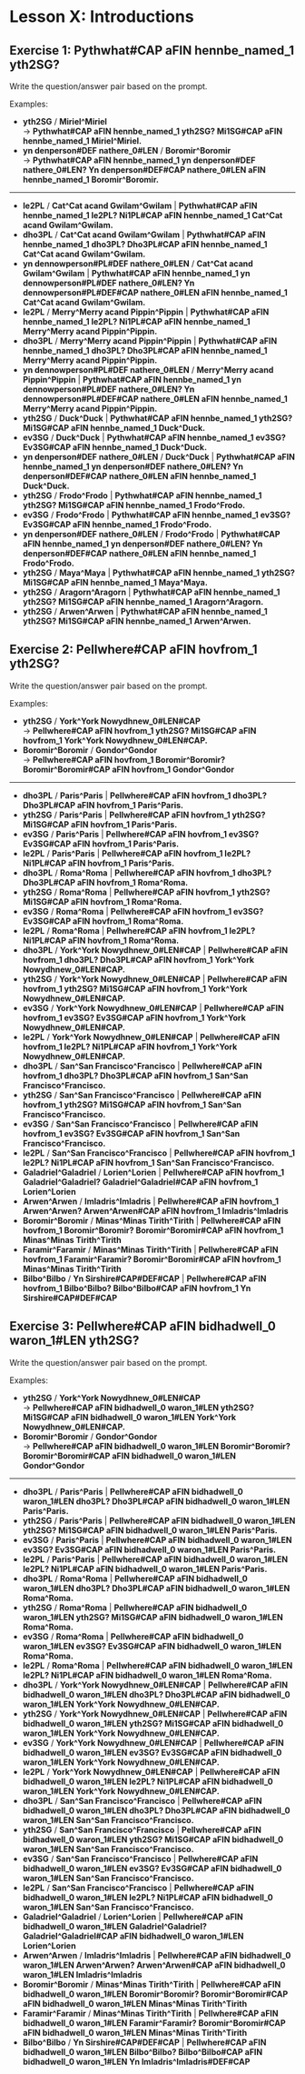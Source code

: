 # Lesson X: Introductions

<div class="exercise">

## Exercise 1: __<x-out>Pyth<x-src>what#CAP</x-src></x-out> <x-out>a<x-src>FIN</x-src></x-out> <x-out>henn<x-src>be_named_1</x-src></x-out> <x-out>yth<x-src>2SG</x-src></x-out>?__

Write the question/answer pair based on the prompt.

Examples:

- __<x-out>yth<x-src>2SG</x-src></x-out>__ / __<x-out>Miriel<x-src>^Miriel</x-src></x-out>__<br>&rarr; __<x-out>Pyth<x-src>what#CAP</x-src></x-out> <x-out>a<x-src>FIN</x-src></x-out> <x-out>henn<x-src>be_named_1</x-src></x-out> <x-out>yth<x-src>2SG</x-src></x-out>? <x-out>Mi<x-src>1SG#CAP</x-src></x-out> <x-out>a<x-src>FIN</x-src></x-out> <x-out>henn<x-src>be_named_1</x-src></x-out> <x-out>Miriel<x-src>^Miriel</x-src></x-out>.__
- __<x-out>yn den<x-src>person#DEF</x-src></x-out> <x-out>na<x-src>there_0#LEN</x-src></x-out>__ / __<x-out>Boromir<x-src>^Boromir</x-src></x-out>__<br>&rarr; __<x-out>Pyth<x-src>what#CAP</x-src></x-out> <x-out>a<x-src>FIN</x-src></x-out> <x-out>henn<x-src>be_named_1</x-src></x-out> <x-out>yn den<x-src>person#DEF</x-src></x-out> <x-out>na<x-src>there_0#LEN</x-src></x-out>? <x-out>Yn den<x-src>person#DEF#CAP</x-src></x-out> <x-out>na<x-src>there_0#LEN</x-src></x-out> <x-out>a<x-src>FIN</x-src></x-out> <x-out>henn<x-src>be_named_1</x-src></x-out> <x-out>Boromir<x-src>^Boromir</x-src></x-out>.__

---

- __<x-out>le<x-src>2PL</x-src></x-out>__ / __<x-out>Cat<x-src>^Cat</x-src></x-out> <x-out>ac<x-src>and</x-src></x-out> <x-out>Gwilam<x-src>^Gwilam</x-src></x-out>__ | __<x-out>Pyth<x-src>what#CAP</x-src></x-out> <x-out>a<x-src>FIN</x-src></x-out> <x-out>henn<x-src>be_named_1</x-src></x-out> <x-out>le<x-src>2PL</x-src></x-out>? <x-out>Ni<x-src>1PL#CAP</x-src></x-out> <x-out>a<x-src>FIN</x-src></x-out> <x-out>henn<x-src>be_named_1</x-src></x-out> <x-out>Cat<x-src>^Cat</x-src></x-out> <x-out>ac<x-src>and</x-src></x-out> <x-out>Gwilam<x-src>^Gwilam</x-src></x-out>.__
- __<x-out>dho<x-src>3PL</x-src></x-out>__ / __<x-out>Cat<x-src>^Cat</x-src></x-out> <x-out>ac<x-src>and</x-src></x-out> <x-out>Gwilam<x-src>^Gwilam</x-src></x-out>__ | __<x-out>Pyth<x-src>what#CAP</x-src></x-out> <x-out>a<x-src>FIN</x-src></x-out> <x-out>henn<x-src>be_named_1</x-src></x-out> <x-out>dho<x-src>3PL</x-src></x-out>? <x-out>Dho<x-src>3PL#CAP</x-src></x-out> <x-out>a<x-src>FIN</x-src></x-out> <x-out>henn<x-src>be_named_1</x-src></x-out> <x-out>Cat<x-src>^Cat</x-src></x-out> <x-out>ac<x-src>and</x-src></x-out> <x-out>Gwilam<x-src>^Gwilam</x-src></x-out>.__
- __<x-out>yn dennow<x-src>person#PL#DEF</x-src></x-out> <x-out>na<x-src>there_0#LEN</x-src></x-out>__ / __<x-out>Cat<x-src>^Cat</x-src></x-out> <x-out>ac<x-src>and</x-src></x-out> <x-out>Gwilam<x-src>^Gwilam</x-src></x-out>__ | __<x-out>Pyth<x-src>what#CAP</x-src></x-out> <x-out>a<x-src>FIN</x-src></x-out> <x-out>henn<x-src>be_named_1</x-src></x-out> <x-out>yn dennow<x-src>person#PL#DEF</x-src></x-out> <x-out>na<x-src>there_0#LEN</x-src></x-out>? <x-out>Yn dennow<x-src>person#PL#DEF#CAP</x-src></x-out> <x-out>na<x-src>there_0#LEN</x-src></x-out> <x-out>a<x-src>FIN</x-src></x-out> <x-out>henn<x-src>be_named_1</x-src></x-out> <x-out>Cat<x-src>^Cat</x-src></x-out> <x-out>ac<x-src>and</x-src></x-out> <x-out>Gwilam<x-src>^Gwilam</x-src></x-out>.__
- __<x-out>le<x-src>2PL</x-src></x-out>__ / __<x-out>Merry<x-src>^Merry</x-src></x-out> <x-out>ac<x-src>and</x-src></x-out> <x-out>Pippin<x-src>^Pippin</x-src></x-out>__ | __<x-out>Pyth<x-src>what#CAP</x-src></x-out> <x-out>a<x-src>FIN</x-src></x-out> <x-out>henn<x-src>be_named_1</x-src></x-out> <x-out>le<x-src>2PL</x-src></x-out>? <x-out>Ni<x-src>1PL#CAP</x-src></x-out> <x-out>a<x-src>FIN</x-src></x-out> <x-out>henn<x-src>be_named_1</x-src></x-out> <x-out>Merry<x-src>^Merry</x-src></x-out> <x-out>ac<x-src>and</x-src></x-out> <x-out>Pippin<x-src>^Pippin</x-src></x-out>.__
- __<x-out>dho<x-src>3PL</x-src></x-out>__ / __<x-out>Merry<x-src>^Merry</x-src></x-out> <x-out>ac<x-src>and</x-src></x-out> <x-out>Pippin<x-src>^Pippin</x-src></x-out>__ | __<x-out>Pyth<x-src>what#CAP</x-src></x-out> <x-out>a<x-src>FIN</x-src></x-out> <x-out>henn<x-src>be_named_1</x-src></x-out> <x-out>dho<x-src>3PL</x-src></x-out>? <x-out>Dho<x-src>3PL#CAP</x-src></x-out> <x-out>a<x-src>FIN</x-src></x-out> <x-out>henn<x-src>be_named_1</x-src></x-out> <x-out>Merry<x-src>^Merry</x-src></x-out> <x-out>ac<x-src>and</x-src></x-out> <x-out>Pippin<x-src>^Pippin</x-src></x-out>.__
- __<x-out>yn dennow<x-src>person#PL#DEF</x-src></x-out> <x-out>na<x-src>there_0#LEN</x-src></x-out>__ / __<x-out>Merry<x-src>^Merry</x-src></x-out> <x-out>ac<x-src>and</x-src></x-out> <x-out>Pippin<x-src>^Pippin</x-src></x-out>__ | __<x-out>Pyth<x-src>what#CAP</x-src></x-out> <x-out>a<x-src>FIN</x-src></x-out> <x-out>henn<x-src>be_named_1</x-src></x-out> <x-out>yn dennow<x-src>person#PL#DEF</x-src></x-out> <x-out>na<x-src>there_0#LEN</x-src></x-out>? <x-out>Yn dennow<x-src>person#PL#DEF#CAP</x-src></x-out> <x-out>na<x-src>there_0#LEN</x-src></x-out> <x-out>a<x-src>FIN</x-src></x-out> <x-out>henn<x-src>be_named_1</x-src></x-out> <x-out>Merry<x-src>^Merry</x-src></x-out> <x-out>ac<x-src>and</x-src></x-out> <x-out>Pippin<x-src>^Pippin</x-src></x-out>.__
- __<x-out>yth<x-src>2SG</x-src></x-out>__ / __<x-out>Duck<x-src>^Duck</x-src></x-out>__ | __<x-out>Pyth<x-src>what#CAP</x-src></x-out> <x-out>a<x-src>FIN</x-src></x-out> <x-out>henn<x-src>be_named_1</x-src></x-out> <x-out>yth<x-src>2SG</x-src></x-out>? <x-out>Mi<x-src>1SG#CAP</x-src></x-out> <x-out>a<x-src>FIN</x-src></x-out> <x-out>henn<x-src>be_named_1</x-src></x-out> <x-out>Duck<x-src>^Duck</x-src></x-out>.__
- __<x-out>ev<x-src>3SG</x-src></x-out>__ / __<x-out>Duck<x-src>^Duck</x-src></x-out>__ | __<x-out>Pyth<x-src>what#CAP</x-src></x-out> <x-out>a<x-src>FIN</x-src></x-out> <x-out>henn<x-src>be_named_1</x-src></x-out> <x-out>ev<x-src>3SG</x-src></x-out>? <x-out>Ev<x-src>3SG#CAP</x-src></x-out> <x-out>a<x-src>FIN</x-src></x-out> <x-out>henn<x-src>be_named_1</x-src></x-out> <x-out>Duck<x-src>^Duck</x-src></x-out>.__
- __<x-out>yn den<x-src>person#DEF</x-src></x-out> <x-out>na<x-src>there_0#LEN</x-src></x-out>__ / __<x-out>Duck<x-src>^Duck</x-src></x-out>__ | __<x-out>Pyth<x-src>what#CAP</x-src></x-out> <x-out>a<x-src>FIN</x-src></x-out> <x-out>henn<x-src>be_named_1</x-src></x-out> <x-out>yn den<x-src>person#DEF</x-src></x-out> <x-out>na<x-src>there_0#LEN</x-src></x-out>? <x-out>Yn den<x-src>person#DEF#CAP</x-src></x-out> <x-out>na<x-src>there_0#LEN</x-src></x-out> <x-out>a<x-src>FIN</x-src></x-out> <x-out>henn<x-src>be_named_1</x-src></x-out> <x-out>Duck<x-src>^Duck</x-src></x-out>.__
- __<x-out>yth<x-src>2SG</x-src></x-out>__ / __<x-out>Frodo<x-src>^Frodo</x-src></x-out>__ | __<x-out>Pyth<x-src>what#CAP</x-src></x-out> <x-out>a<x-src>FIN</x-src></x-out> <x-out>henn<x-src>be_named_1</x-src></x-out> <x-out>yth<x-src>2SG</x-src></x-out>? <x-out>Mi<x-src>1SG#CAP</x-src></x-out> <x-out>a<x-src>FIN</x-src></x-out> <x-out>henn<x-src>be_named_1</x-src></x-out> <x-out>Frodo<x-src>^Frodo</x-src></x-out>.__
- __<x-out>ev<x-src>3SG</x-src></x-out>__ / __<x-out>Frodo<x-src>^Frodo</x-src></x-out>__ | __<x-out>Pyth<x-src>what#CAP</x-src></x-out> <x-out>a<x-src>FIN</x-src></x-out> <x-out>henn<x-src>be_named_1</x-src></x-out> <x-out>ev<x-src>3SG</x-src></x-out>? <x-out>Ev<x-src>3SG#CAP</x-src></x-out> <x-out>a<x-src>FIN</x-src></x-out> <x-out>henn<x-src>be_named_1</x-src></x-out> <x-out>Frodo<x-src>^Frodo</x-src></x-out>.__
- __<x-out>yn den<x-src>person#DEF</x-src></x-out> <x-out>na<x-src>there_0#LEN</x-src></x-out>__ / __<x-out>Frodo<x-src>^Frodo</x-src></x-out>__ | __<x-out>Pyth<x-src>what#CAP</x-src></x-out> <x-out>a<x-src>FIN</x-src></x-out> <x-out>henn<x-src>be_named_1</x-src></x-out> <x-out>yn den<x-src>person#DEF</x-src></x-out> <x-out>na<x-src>there_0#LEN</x-src></x-out>? <x-out>Yn den<x-src>person#DEF#CAP</x-src></x-out> <x-out>na<x-src>there_0#LEN</x-src></x-out> <x-out>a<x-src>FIN</x-src></x-out> <x-out>henn<x-src>be_named_1</x-src></x-out> <x-out>Frodo<x-src>^Frodo</x-src></x-out>.__
- __<x-out>yth<x-src>2SG</x-src></x-out>__ / __<x-out>Maya<x-src>^Maya</x-src></x-out>__ | __<x-out>Pyth<x-src>what#CAP</x-src></x-out> <x-out>a<x-src>FIN</x-src></x-out> <x-out>henn<x-src>be_named_1</x-src></x-out> <x-out>yth<x-src>2SG</x-src></x-out>? <x-out>Mi<x-src>1SG#CAP</x-src></x-out> <x-out>a<x-src>FIN</x-src></x-out> <x-out>henn<x-src>be_named_1</x-src></x-out> <x-out>Maya<x-src>^Maya</x-src></x-out>.__
- __<x-out>yth<x-src>2SG</x-src></x-out>__ / __<x-out>Aragorn<x-src>^Aragorn</x-src></x-out>__ | __<x-out>Pyth<x-src>what#CAP</x-src></x-out> <x-out>a<x-src>FIN</x-src></x-out> <x-out>henn<x-src>be_named_1</x-src></x-out> <x-out>yth<x-src>2SG</x-src></x-out>? <x-out>Mi<x-src>1SG#CAP</x-src></x-out> <x-out>a<x-src>FIN</x-src></x-out> <x-out>henn<x-src>be_named_1</x-src></x-out> <x-out>Aragorn<x-src>^Aragorn</x-src></x-out>.__
- __<x-out>yth<x-src>2SG</x-src></x-out>__ / __<x-out>Arwen<x-src>^Arwen</x-src></x-out>__ | __<x-out>Pyth<x-src>what#CAP</x-src></x-out> <x-out>a<x-src>FIN</x-src></x-out> <x-out>henn<x-src>be_named_1</x-src></x-out> <x-out>yth<x-src>2SG</x-src></x-out>? <x-out>Mi<x-src>1SG#CAP</x-src></x-out> <x-out>a<x-src>FIN</x-src></x-out> <x-out>henn<x-src>be_named_1</x-src></x-out> <x-out>Arwen<x-src>^Arwen</x-src></x-out>.__


</div>


<div class="exercise">

## Exercise 2: __<x-out>Pell<x-src>where#CAP</x-src></x-out> <x-out>a<x-src>FIN</x-src></x-out> <x-out>hov<x-src>from_1</x-src></x-out> <x-out>yth<x-src>2SG</x-src></x-out>?__

Write the question/answer pair based on the prompt.

Examples:

- __<x-out>yth<x-src>2SG</x-src></x-out>__ / __<x-out>York<x-src>^York</x-src></x-out> <x-out>Nowydh<x-src>new_0#LEN#CAP</x-src></x-out>__<br>&rarr; __<x-out>Pell<x-src>where#CAP</x-src></x-out> <x-out>a<x-src>FIN</x-src></x-out> <x-out>hov<x-src>from_1</x-src></x-out> <x-out>yth<x-src>2SG</x-src></x-out>? <x-out>Mi<x-src>1SG#CAP</x-src></x-out> <x-out>a<x-src>FIN</x-src></x-out> <x-out>hov<x-src>from_1</x-src></x-out> <x-out>York<x-src>^York</x-src></x-out> <x-out>Nowydh<x-src>new_0#LEN#CAP</x-src></x-out>.__
- __<x-out>Boromir<x-src>^Boromir</x-src></x-out>__ / __<x-out>Gondor<x-src>^Gondor</x-src></x-out>__<br>&rarr; __<x-out>Pell<x-src>where#CAP</x-src></x-out> <x-out>a<x-src>FIN</x-src></x-out> <x-out>hov<x-src>from_1</x-src></x-out> <x-out>Boromir<x-src>^Boromir</x-src></x-out>? <x-out>Boromir<x-src>^Boromir#CAP</x-src></x-out> <x-out>a<x-src>FIN</x-src></x-out> <x-out>hov<x-src>from_1</x-src></x-out> <x-out>Gondor<x-src>^Gondor</x-src></x-out>__

---

- __<x-out>dho<x-src>3PL</x-src></x-out>__ / __<x-out>Paris<x-src>^Paris</x-src></x-out>__ | __<x-out>Pell<x-src>where#CAP</x-src></x-out> <x-out>a<x-src>FIN</x-src></x-out> <x-out>hov<x-src>from_1</x-src></x-out> <x-out>dho<x-src>3PL</x-src></x-out>? <x-out>Dho<x-src>3PL#CAP</x-src></x-out> <x-out>a<x-src>FIN</x-src></x-out> <x-out>hov<x-src>from_1</x-src></x-out> <x-out>Paris<x-src>^Paris</x-src></x-out>.__
- __<x-out>yth<x-src>2SG</x-src></x-out>__ / __<x-out>Paris<x-src>^Paris</x-src></x-out>__ | __<x-out>Pell<x-src>where#CAP</x-src></x-out> <x-out>a<x-src>FIN</x-src></x-out> <x-out>hov<x-src>from_1</x-src></x-out> <x-out>yth<x-src>2SG</x-src></x-out>? <x-out>Mi<x-src>1SG#CAP</x-src></x-out> <x-out>a<x-src>FIN</x-src></x-out> <x-out>hov<x-src>from_1</x-src></x-out> <x-out>Paris<x-src>^Paris</x-src></x-out>.__
- __<x-out>ev<x-src>3SG</x-src></x-out>__ / __<x-out>Paris<x-src>^Paris</x-src></x-out>__ | __<x-out>Pell<x-src>where#CAP</x-src></x-out> <x-out>a<x-src>FIN</x-src></x-out> <x-out>hov<x-src>from_1</x-src></x-out> <x-out>ev<x-src>3SG</x-src></x-out>? <x-out>Ev<x-src>3SG#CAP</x-src></x-out> <x-out>a<x-src>FIN</x-src></x-out> <x-out>hov<x-src>from_1</x-src></x-out> <x-out>Paris<x-src>^Paris</x-src></x-out>.__
- __<x-out>le<x-src>2PL</x-src></x-out>__ / __<x-out>Paris<x-src>^Paris</x-src></x-out>__ | __<x-out>Pell<x-src>where#CAP</x-src></x-out> <x-out>a<x-src>FIN</x-src></x-out> <x-out>hov<x-src>from_1</x-src></x-out> <x-out>le<x-src>2PL</x-src></x-out>? <x-out>Ni<x-src>1PL#CAP</x-src></x-out> <x-out>a<x-src>FIN</x-src></x-out> <x-out>hov<x-src>from_1</x-src></x-out> <x-out>Paris<x-src>^Paris</x-src></x-out>.__
- __<x-out>dho<x-src>3PL</x-src></x-out>__ / __<x-out>Roma<x-src>^Roma</x-src></x-out>__ | __<x-out>Pell<x-src>where#CAP</x-src></x-out> <x-out>a<x-src>FIN</x-src></x-out> <x-out>hov<x-src>from_1</x-src></x-out> <x-out>dho<x-src>3PL</x-src></x-out>? <x-out>Dho<x-src>3PL#CAP</x-src></x-out> <x-out>a<x-src>FIN</x-src></x-out> <x-out>hov<x-src>from_1</x-src></x-out> <x-out>Roma<x-src>^Roma</x-src></x-out>.__
- __<x-out>yth<x-src>2SG</x-src></x-out>__ / __<x-out>Roma<x-src>^Roma</x-src></x-out>__ | __<x-out>Pell<x-src>where#CAP</x-src></x-out> <x-out>a<x-src>FIN</x-src></x-out> <x-out>hov<x-src>from_1</x-src></x-out> <x-out>yth<x-src>2SG</x-src></x-out>? <x-out>Mi<x-src>1SG#CAP</x-src></x-out> <x-out>a<x-src>FIN</x-src></x-out> <x-out>hov<x-src>from_1</x-src></x-out> <x-out>Roma<x-src>^Roma</x-src></x-out>.__
- __<x-out>ev<x-src>3SG</x-src></x-out>__ / __<x-out>Roma<x-src>^Roma</x-src></x-out>__ | __<x-out>Pell<x-src>where#CAP</x-src></x-out> <x-out>a<x-src>FIN</x-src></x-out> <x-out>hov<x-src>from_1</x-src></x-out> <x-out>ev<x-src>3SG</x-src></x-out>? <x-out>Ev<x-src>3SG#CAP</x-src></x-out> <x-out>a<x-src>FIN</x-src></x-out> <x-out>hov<x-src>from_1</x-src></x-out> <x-out>Roma<x-src>^Roma</x-src></x-out>.__
- __<x-out>le<x-src>2PL</x-src></x-out>__ / __<x-out>Roma<x-src>^Roma</x-src></x-out>__ | __<x-out>Pell<x-src>where#CAP</x-src></x-out> <x-out>a<x-src>FIN</x-src></x-out> <x-out>hov<x-src>from_1</x-src></x-out> <x-out>le<x-src>2PL</x-src></x-out>? <x-out>Ni<x-src>1PL#CAP</x-src></x-out> <x-out>a<x-src>FIN</x-src></x-out> <x-out>hov<x-src>from_1</x-src></x-out> <x-out>Roma<x-src>^Roma</x-src></x-out>.__
- __<x-out>dho<x-src>3PL</x-src></x-out>__ / __<x-out>York<x-src>^York</x-src></x-out> <x-out>Nowydh<x-src>new_0#LEN#CAP</x-src></x-out>__ | __<x-out>Pell<x-src>where#CAP</x-src></x-out> <x-out>a<x-src>FIN</x-src></x-out> <x-out>hov<x-src>from_1</x-src></x-out> <x-out>dho<x-src>3PL</x-src></x-out>? <x-out>Dho<x-src>3PL#CAP</x-src></x-out> <x-out>a<x-src>FIN</x-src></x-out> <x-out>hov<x-src>from_1</x-src></x-out> <x-out>York<x-src>^York</x-src></x-out> <x-out>Nowydh<x-src>new_0#LEN#CAP</x-src></x-out>.__
- __<x-out>yth<x-src>2SG</x-src></x-out>__ / __<x-out>York<x-src>^York</x-src></x-out> <x-out>Nowydh<x-src>new_0#LEN#CAP</x-src></x-out>__ | __<x-out>Pell<x-src>where#CAP</x-src></x-out> <x-out>a<x-src>FIN</x-src></x-out> <x-out>hov<x-src>from_1</x-src></x-out> <x-out>yth<x-src>2SG</x-src></x-out>? <x-out>Mi<x-src>1SG#CAP</x-src></x-out> <x-out>a<x-src>FIN</x-src></x-out> <x-out>hov<x-src>from_1</x-src></x-out> <x-out>York<x-src>^York</x-src></x-out> <x-out>Nowydh<x-src>new_0#LEN#CAP</x-src></x-out>.__
- __<x-out>ev<x-src>3SG</x-src></x-out>__ / __<x-out>York<x-src>^York</x-src></x-out> <x-out>Nowydh<x-src>new_0#LEN#CAP</x-src></x-out>__ | __<x-out>Pell<x-src>where#CAP</x-src></x-out> <x-out>a<x-src>FIN</x-src></x-out> <x-out>hov<x-src>from_1</x-src></x-out> <x-out>ev<x-src>3SG</x-src></x-out>? <x-out>Ev<x-src>3SG#CAP</x-src></x-out> <x-out>a<x-src>FIN</x-src></x-out> <x-out>hov<x-src>from_1</x-src></x-out> <x-out>York<x-src>^York</x-src></x-out> <x-out>Nowydh<x-src>new_0#LEN#CAP</x-src></x-out>.__
- __<x-out>le<x-src>2PL</x-src></x-out>__ / __<x-out>York<x-src>^York</x-src></x-out> <x-out>Nowydh<x-src>new_0#LEN#CAP</x-src></x-out>__ | __<x-out>Pell<x-src>where#CAP</x-src></x-out> <x-out>a<x-src>FIN</x-src></x-out> <x-out>hov<x-src>from_1</x-src></x-out> <x-out>le<x-src>2PL</x-src></x-out>? <x-out>Ni<x-src>1PL#CAP</x-src></x-out> <x-out>a<x-src>FIN</x-src></x-out> <x-out>hov<x-src>from_1</x-src></x-out> <x-out>York<x-src>^York</x-src></x-out> <x-out>Nowydh<x-src>new_0#LEN#CAP</x-src></x-out>.__
- __<x-out>dho<x-src>3PL</x-src></x-out>__ / __<x-out>San<x-src>^San</x-src></x-out> <x-out>Francisco<x-src>^Francisco</x-src></x-out>__ | __<x-out>Pell<x-src>where#CAP</x-src></x-out> <x-out>a<x-src>FIN</x-src></x-out> <x-out>hov<x-src>from_1</x-src></x-out> <x-out>dho<x-src>3PL</x-src></x-out>? <x-out>Dho<x-src>3PL#CAP</x-src></x-out> <x-out>a<x-src>FIN</x-src></x-out> <x-out>hov<x-src>from_1</x-src></x-out> <x-out>San<x-src>^San</x-src></x-out> <x-out>Francisco<x-src>^Francisco</x-src></x-out>.__
- __<x-out>yth<x-src>2SG</x-src></x-out>__ / __<x-out>San<x-src>^San</x-src></x-out> <x-out>Francisco<x-src>^Francisco</x-src></x-out>__ | __<x-out>Pell<x-src>where#CAP</x-src></x-out> <x-out>a<x-src>FIN</x-src></x-out> <x-out>hov<x-src>from_1</x-src></x-out> <x-out>yth<x-src>2SG</x-src></x-out>? <x-out>Mi<x-src>1SG#CAP</x-src></x-out> <x-out>a<x-src>FIN</x-src></x-out> <x-out>hov<x-src>from_1</x-src></x-out> <x-out>San<x-src>^San</x-src></x-out> <x-out>Francisco<x-src>^Francisco</x-src></x-out>.__
- __<x-out>ev<x-src>3SG</x-src></x-out>__ / __<x-out>San<x-src>^San</x-src></x-out> <x-out>Francisco<x-src>^Francisco</x-src></x-out>__ | __<x-out>Pell<x-src>where#CAP</x-src></x-out> <x-out>a<x-src>FIN</x-src></x-out> <x-out>hov<x-src>from_1</x-src></x-out> <x-out>ev<x-src>3SG</x-src></x-out>? <x-out>Ev<x-src>3SG#CAP</x-src></x-out> <x-out>a<x-src>FIN</x-src></x-out> <x-out>hov<x-src>from_1</x-src></x-out> <x-out>San<x-src>^San</x-src></x-out> <x-out>Francisco<x-src>^Francisco</x-src></x-out>.__
- __<x-out>le<x-src>2PL</x-src></x-out>__ / __<x-out>San<x-src>^San</x-src></x-out> <x-out>Francisco<x-src>^Francisco</x-src></x-out>__ | __<x-out>Pell<x-src>where#CAP</x-src></x-out> <x-out>a<x-src>FIN</x-src></x-out> <x-out>hov<x-src>from_1</x-src></x-out> <x-out>le<x-src>2PL</x-src></x-out>? <x-out>Ni<x-src>1PL#CAP</x-src></x-out> <x-out>a<x-src>FIN</x-src></x-out> <x-out>hov<x-src>from_1</x-src></x-out> <x-out>San<x-src>^San</x-src></x-out> <x-out>Francisco<x-src>^Francisco</x-src></x-out>.__
- __<x-out>Galadriel<x-src>^Galadriel</x-src></x-out>__ / __<x-out>Lorien<x-src>^Lorien</x-src></x-out>__ | __<x-out>Pell<x-src>where#CAP</x-src></x-out> <x-out>a<x-src>FIN</x-src></x-out> <x-out>hov<x-src>from_1</x-src></x-out> <x-out>Galadriel<x-src>^Galadriel</x-src></x-out>? <x-out>Galadriel<x-src>^Galadriel#CAP</x-src></x-out> <x-out>a<x-src>FIN</x-src></x-out> <x-out>hov<x-src>from_1</x-src></x-out> <x-out>Lorien<x-src>^Lorien</x-src></x-out>__
- __<x-out>Arwen<x-src>^Arwen</x-src></x-out>__ / __<x-out>Imladris<x-src>^Imladris</x-src></x-out>__ | __<x-out>Pell<x-src>where#CAP</x-src></x-out> <x-out>a<x-src>FIN</x-src></x-out> <x-out>hov<x-src>from_1</x-src></x-out> <x-out>Arwen<x-src>^Arwen</x-src></x-out>? <x-out>Arwen<x-src>^Arwen#CAP</x-src></x-out> <x-out>a<x-src>FIN</x-src></x-out> <x-out>hov<x-src>from_1</x-src></x-out> <x-out>Imladris<x-src>^Imladris</x-src></x-out>__
- __<x-out>Boromir<x-src>^Boromir</x-src></x-out>__ / __<x-out>Minas<x-src>^Minas</x-src></x-out> <x-out>Tirith<x-src>^Tirith</x-src></x-out>__ | __<x-out>Pell<x-src>where#CAP</x-src></x-out> <x-out>a<x-src>FIN</x-src></x-out> <x-out>hov<x-src>from_1</x-src></x-out> <x-out>Boromir<x-src>^Boromir</x-src></x-out>? <x-out>Boromir<x-src>^Boromir#CAP</x-src></x-out> <x-out>a<x-src>FIN</x-src></x-out> <x-out>hov<x-src>from_1</x-src></x-out> <x-out>Minas<x-src>^Minas</x-src></x-out> <x-out>Tirith<x-src>^Tirith</x-src></x-out>__
- __<x-out>Faramir<x-src>^Faramir</x-src></x-out>__ / __<x-out>Minas<x-src>^Minas</x-src></x-out> <x-out>Tirith<x-src>^Tirith</x-src></x-out>__ | __<x-out>Pell<x-src>where#CAP</x-src></x-out> <x-out>a<x-src>FIN</x-src></x-out> <x-out>hov<x-src>from_1</x-src></x-out> <x-out>Faramir<x-src>^Faramir</x-src></x-out>? <x-out>Boromir<x-src>^Boromir#CAP</x-src></x-out> <x-out>a<x-src>FIN</x-src></x-out> <x-out>hov<x-src>from_1</x-src></x-out> <x-out>Minas<x-src>^Minas</x-src></x-out> <x-out>Tirith<x-src>^Tirith</x-src></x-out>__
- __<x-out>Bilbo<x-src>^Bilbo</x-src></x-out>__ / __<x-out>Yn Sir<x-src>shire#CAP#DEF#CAP</x-src></x-out>__ | __<x-out>Pell<x-src>where#CAP</x-src></x-out> <x-out>a<x-src>FIN</x-src></x-out> <x-out>hov<x-src>from_1</x-src></x-out> <x-out>Bilbo<x-src>^Bilbo</x-src></x-out>? <x-out>Bilbo<x-src>^Bilbo#CAP</x-src></x-out> <x-out>a<x-src>FIN</x-src></x-out> <x-out>hov<x-src>from_1</x-src></x-out> <x-out>Yn Sir<x-src>shire#CAP#DEF#CAP</x-src></x-out>__

</div>

<div class="exercise">

## Exercise 3: __<x-out>Pell<x-src>where#CAP</x-src></x-out> <x-out>a<x-src>FIN</x-src></x-out> <x-out>bidha<x-src>dwell_0</x-src></x-out> <x-out>war<x-src>on_1#LEN</x-src></x-out> <x-out>yth<x-src>2SG</x-src></x-out>?__

Write the question/answer pair based on the prompt.

Examples:

- __<x-out>yth<x-src>2SG</x-src></x-out>__ / __<x-out>York<x-src>^York</x-src></x-out> <x-out>Nowydh<x-src>new_0#LEN#CAP</x-src></x-out>__<br>&rarr; __<x-out>Pell<x-src>where#CAP</x-src></x-out> <x-out>a<x-src>FIN</x-src></x-out> <x-out>bidha<x-src>dwell_0</x-src></x-out> <x-out>war<x-src>on_1#LEN</x-src></x-out> <x-out>yth<x-src>2SG</x-src></x-out>? <x-out>Mi<x-src>1SG#CAP</x-src></x-out> <x-out>a<x-src>FIN</x-src></x-out> <x-out>bidha<x-src>dwell_0</x-src></x-out> <x-out>war<x-src>on_1#LEN</x-src></x-out> <x-out>York<x-src>^York</x-src></x-out> <x-out>Nowydh<x-src>new_0#LEN#CAP</x-src></x-out>.__
- __<x-out>Boromir<x-src>^Boromir</x-src></x-out>__ / __<x-out>Gondor<x-src>^Gondor</x-src></x-out>__<br>&rarr; __<x-out>Pell<x-src>where#CAP</x-src></x-out> <x-out>a<x-src>FIN</x-src></x-out> <x-out>bidha<x-src>dwell_0</x-src></x-out> <x-out>war<x-src>on_1#LEN</x-src></x-out> <x-out>Boromir<x-src>^Boromir</x-src></x-out>? <x-out>Boromir<x-src>^Boromir#CAP</x-src></x-out> <x-out>a<x-src>FIN</x-src></x-out> <x-out>bidha<x-src>dwell_0</x-src></x-out> <x-out>war<x-src>on_1#LEN</x-src></x-out> <x-out>Gondor<x-src>^Gondor</x-src></x-out>__

---

- __<x-out>dho<x-src>3PL</x-src></x-out>__ / __<x-out>Paris<x-src>^Paris</x-src></x-out>__ | __<x-out>Pell<x-src>where#CAP</x-src></x-out> <x-out>a<x-src>FIN</x-src></x-out> <x-out>bidha<x-src>dwell_0</x-src></x-out> <x-out>war<x-src>on_1#LEN</x-src></x-out> <x-out>dho<x-src>3PL</x-src></x-out>? <x-out>Dho<x-src>3PL#CAP</x-src></x-out> <x-out>a<x-src>FIN</x-src></x-out> <x-out>bidha<x-src>dwell_0</x-src></x-out> <x-out>war<x-src>on_1#LEN</x-src></x-out> <x-out>Paris<x-src>^Paris</x-src></x-out>.__
- __<x-out>yth<x-src>2SG</x-src></x-out>__ / __<x-out>Paris<x-src>^Paris</x-src></x-out>__ | __<x-out>Pell<x-src>where#CAP</x-src></x-out> <x-out>a<x-src>FIN</x-src></x-out> <x-out>bidha<x-src>dwell_0</x-src></x-out> <x-out>war<x-src>on_1#LEN</x-src></x-out> <x-out>yth<x-src>2SG</x-src></x-out>? <x-out>Mi<x-src>1SG#CAP</x-src></x-out> <x-out>a<x-src>FIN</x-src></x-out> <x-out>bidha<x-src>dwell_0</x-src></x-out> <x-out>war<x-src>on_1#LEN</x-src></x-out> <x-out>Paris<x-src>^Paris</x-src></x-out>.__
- __<x-out>ev<x-src>3SG</x-src></x-out>__ / __<x-out>Paris<x-src>^Paris</x-src></x-out>__ | __<x-out>Pell<x-src>where#CAP</x-src></x-out> <x-out>a<x-src>FIN</x-src></x-out> <x-out>bidha<x-src>dwell_0</x-src></x-out> <x-out>war<x-src>on_1#LEN</x-src></x-out> <x-out>ev<x-src>3SG</x-src></x-out>? <x-out>Ev<x-src>3SG#CAP</x-src></x-out> <x-out>a<x-src>FIN</x-src></x-out> <x-out>bidha<x-src>dwell_0</x-src></x-out> <x-out>war<x-src>on_1#LEN</x-src></x-out> <x-out>Paris<x-src>^Paris</x-src></x-out>.__
- __<x-out>le<x-src>2PL</x-src></x-out>__ / __<x-out>Paris<x-src>^Paris</x-src></x-out>__ | __<x-out>Pell<x-src>where#CAP</x-src></x-out> <x-out>a<x-src>FIN</x-src></x-out> <x-out>bidha<x-src>dwell_0</x-src></x-out> <x-out>war<x-src>on_1#LEN</x-src></x-out> <x-out>le<x-src>2PL</x-src></x-out>? <x-out>Ni<x-src>1PL#CAP</x-src></x-out> <x-out>a<x-src>FIN</x-src></x-out> <x-out>bidha<x-src>dwell_0</x-src></x-out> <x-out>war<x-src>on_1#LEN</x-src></x-out> <x-out>Paris<x-src>^Paris</x-src></x-out>.__
- __<x-out>dho<x-src>3PL</x-src></x-out>__ / __<x-out>Roma<x-src>^Roma</x-src></x-out>__ | __<x-out>Pell<x-src>where#CAP</x-src></x-out> <x-out>a<x-src>FIN</x-src></x-out> <x-out>bidha<x-src>dwell_0</x-src></x-out> <x-out>war<x-src>on_1#LEN</x-src></x-out> <x-out>dho<x-src>3PL</x-src></x-out>? <x-out>Dho<x-src>3PL#CAP</x-src></x-out> <x-out>a<x-src>FIN</x-src></x-out> <x-out>bidha<x-src>dwell_0</x-src></x-out> <x-out>war<x-src>on_1#LEN</x-src></x-out> <x-out>Roma<x-src>^Roma</x-src></x-out>.__
- __<x-out>yth<x-src>2SG</x-src></x-out>__ / __<x-out>Roma<x-src>^Roma</x-src></x-out>__ | __<x-out>Pell<x-src>where#CAP</x-src></x-out> <x-out>a<x-src>FIN</x-src></x-out> <x-out>bidha<x-src>dwell_0</x-src></x-out> <x-out>war<x-src>on_1#LEN</x-src></x-out> <x-out>yth<x-src>2SG</x-src></x-out>? <x-out>Mi<x-src>1SG#CAP</x-src></x-out> <x-out>a<x-src>FIN</x-src></x-out> <x-out>bidha<x-src>dwell_0</x-src></x-out> <x-out>war<x-src>on_1#LEN</x-src></x-out> <x-out>Roma<x-src>^Roma</x-src></x-out>.__
- __<x-out>ev<x-src>3SG</x-src></x-out>__ / __<x-out>Roma<x-src>^Roma</x-src></x-out>__ | __<x-out>Pell<x-src>where#CAP</x-src></x-out> <x-out>a<x-src>FIN</x-src></x-out> <x-out>bidha<x-src>dwell_0</x-src></x-out> <x-out>war<x-src>on_1#LEN</x-src></x-out> <x-out>ev<x-src>3SG</x-src></x-out>? <x-out>Ev<x-src>3SG#CAP</x-src></x-out> <x-out>a<x-src>FIN</x-src></x-out> <x-out>bidha<x-src>dwell_0</x-src></x-out> <x-out>war<x-src>on_1#LEN</x-src></x-out> <x-out>Roma<x-src>^Roma</x-src></x-out>.__
- __<x-out>le<x-src>2PL</x-src></x-out>__ / __<x-out>Roma<x-src>^Roma</x-src></x-out>__ | __<x-out>Pell<x-src>where#CAP</x-src></x-out> <x-out>a<x-src>FIN</x-src></x-out> <x-out>bidha<x-src>dwell_0</x-src></x-out> <x-out>war<x-src>on_1#LEN</x-src></x-out> <x-out>le<x-src>2PL</x-src></x-out>? <x-out>Ni<x-src>1PL#CAP</x-src></x-out> <x-out>a<x-src>FIN</x-src></x-out> <x-out>bidha<x-src>dwell_0</x-src></x-out> <x-out>war<x-src>on_1#LEN</x-src></x-out> <x-out>Roma<x-src>^Roma</x-src></x-out>.__
- __<x-out>dho<x-src>3PL</x-src></x-out>__ / __<x-out>York<x-src>^York</x-src></x-out> <x-out>Nowydh<x-src>new_0#LEN#CAP</x-src></x-out>__ | __<x-out>Pell<x-src>where#CAP</x-src></x-out> <x-out>a<x-src>FIN</x-src></x-out> <x-out>bidha<x-src>dwell_0</x-src></x-out> <x-out>war<x-src>on_1#LEN</x-src></x-out> <x-out>dho<x-src>3PL</x-src></x-out>? <x-out>Dho<x-src>3PL#CAP</x-src></x-out> <x-out>a<x-src>FIN</x-src></x-out> <x-out>bidha<x-src>dwell_0</x-src></x-out> <x-out>war<x-src>on_1#LEN</x-src></x-out> <x-out>York<x-src>^York</x-src></x-out> <x-out>Nowydh<x-src>new_0#LEN#CAP</x-src></x-out>.__
- __<x-out>yth<x-src>2SG</x-src></x-out>__ / __<x-out>York<x-src>^York</x-src></x-out> <x-out>Nowydh<x-src>new_0#LEN#CAP</x-src></x-out>__ | __<x-out>Pell<x-src>where#CAP</x-src></x-out> <x-out>a<x-src>FIN</x-src></x-out> <x-out>bidha<x-src>dwell_0</x-src></x-out> <x-out>war<x-src>on_1#LEN</x-src></x-out> <x-out>yth<x-src>2SG</x-src></x-out>? <x-out>Mi<x-src>1SG#CAP</x-src></x-out> <x-out>a<x-src>FIN</x-src></x-out> <x-out>bidha<x-src>dwell_0</x-src></x-out> <x-out>war<x-src>on_1#LEN</x-src></x-out> <x-out>York<x-src>^York</x-src></x-out> <x-out>Nowydh<x-src>new_0#LEN#CAP</x-src></x-out>.__
- __<x-out>ev<x-src>3SG</x-src></x-out>__ / __<x-out>York<x-src>^York</x-src></x-out> <x-out>Nowydh<x-src>new_0#LEN#CAP</x-src></x-out>__ | __<x-out>Pell<x-src>where#CAP</x-src></x-out> <x-out>a<x-src>FIN</x-src></x-out> <x-out>bidha<x-src>dwell_0</x-src></x-out> <x-out>war<x-src>on_1#LEN</x-src></x-out> <x-out>ev<x-src>3SG</x-src></x-out>? <x-out>Ev<x-src>3SG#CAP</x-src></x-out> <x-out>a<x-src>FIN</x-src></x-out> <x-out>bidha<x-src>dwell_0</x-src></x-out> <x-out>war<x-src>on_1#LEN</x-src></x-out> <x-out>York<x-src>^York</x-src></x-out> <x-out>Nowydh<x-src>new_0#LEN#CAP</x-src></x-out>.__
- __<x-out>le<x-src>2PL</x-src></x-out>__ / __<x-out>York<x-src>^York</x-src></x-out> <x-out>Nowydh<x-src>new_0#LEN#CAP</x-src></x-out>__ | __<x-out>Pell<x-src>where#CAP</x-src></x-out> <x-out>a<x-src>FIN</x-src></x-out> <x-out>bidha<x-src>dwell_0</x-src></x-out> <x-out>war<x-src>on_1#LEN</x-src></x-out> <x-out>le<x-src>2PL</x-src></x-out>? <x-out>Ni<x-src>1PL#CAP</x-src></x-out> <x-out>a<x-src>FIN</x-src></x-out> <x-out>bidha<x-src>dwell_0</x-src></x-out> <x-out>war<x-src>on_1#LEN</x-src></x-out> <x-out>York<x-src>^York</x-src></x-out> <x-out>Nowydh<x-src>new_0#LEN#CAP</x-src></x-out>.__
- __<x-out>dho<x-src>3PL</x-src></x-out>__ / __<x-out>San<x-src>^San</x-src></x-out> <x-out>Francisco<x-src>^Francisco</x-src></x-out>__ | __<x-out>Pell<x-src>where#CAP</x-src></x-out> <x-out>a<x-src>FIN</x-src></x-out> <x-out>bidha<x-src>dwell_0</x-src></x-out> <x-out>war<x-src>on_1#LEN</x-src></x-out> <x-out>dho<x-src>3PL</x-src></x-out>? <x-out>Dho<x-src>3PL#CAP</x-src></x-out> <x-out>a<x-src>FIN</x-src></x-out> <x-out>bidha<x-src>dwell_0</x-src></x-out> <x-out>war<x-src>on_1#LEN</x-src></x-out> <x-out>San<x-src>^San</x-src></x-out> <x-out>Francisco<x-src>^Francisco</x-src></x-out>.__
- __<x-out>yth<x-src>2SG</x-src></x-out>__ / __<x-out>San<x-src>^San</x-src></x-out> <x-out>Francisco<x-src>^Francisco</x-src></x-out>__ | __<x-out>Pell<x-src>where#CAP</x-src></x-out> <x-out>a<x-src>FIN</x-src></x-out> <x-out>bidha<x-src>dwell_0</x-src></x-out> <x-out>war<x-src>on_1#LEN</x-src></x-out> <x-out>yth<x-src>2SG</x-src></x-out>? <x-out>Mi<x-src>1SG#CAP</x-src></x-out> <x-out>a<x-src>FIN</x-src></x-out> <x-out>bidha<x-src>dwell_0</x-src></x-out> <x-out>war<x-src>on_1#LEN</x-src></x-out> <x-out>San<x-src>^San</x-src></x-out> <x-out>Francisco<x-src>^Francisco</x-src></x-out>.__
- __<x-out>ev<x-src>3SG</x-src></x-out>__ / __<x-out>San<x-src>^San</x-src></x-out> <x-out>Francisco<x-src>^Francisco</x-src></x-out>__ | __<x-out>Pell<x-src>where#CAP</x-src></x-out> <x-out>a<x-src>FIN</x-src></x-out> <x-out>bidha<x-src>dwell_0</x-src></x-out> <x-out>war<x-src>on_1#LEN</x-src></x-out> <x-out>ev<x-src>3SG</x-src></x-out>? <x-out>Ev<x-src>3SG#CAP</x-src></x-out> <x-out>a<x-src>FIN</x-src></x-out> <x-out>bidha<x-src>dwell_0</x-src></x-out> <x-out>war<x-src>on_1#LEN</x-src></x-out> <x-out>San<x-src>^San</x-src></x-out> <x-out>Francisco<x-src>^Francisco</x-src></x-out>.__
- __<x-out>le<x-src>2PL</x-src></x-out>__ / __<x-out>San<x-src>^San</x-src></x-out> <x-out>Francisco<x-src>^Francisco</x-src></x-out>__ | __<x-out>Pell<x-src>where#CAP</x-src></x-out> <x-out>a<x-src>FIN</x-src></x-out> <x-out>bidha<x-src>dwell_0</x-src></x-out> <x-out>war<x-src>on_1#LEN</x-src></x-out> <x-out>le<x-src>2PL</x-src></x-out>? <x-out>Ni<x-src>1PL#CAP</x-src></x-out> <x-out>a<x-src>FIN</x-src></x-out> <x-out>bidha<x-src>dwell_0</x-src></x-out> <x-out>war<x-src>on_1#LEN</x-src></x-out> <x-out>San<x-src>^San</x-src></x-out> <x-out>Francisco<x-src>^Francisco</x-src></x-out>.__
- __<x-out>Galadriel<x-src>^Galadriel</x-src></x-out>__ / __<x-out>Lorien<x-src>^Lorien</x-src></x-out>__ | __<x-out>Pell<x-src>where#CAP</x-src></x-out> <x-out>a<x-src>FIN</x-src></x-out> <x-out>bidha<x-src>dwell_0</x-src></x-out> <x-out>war<x-src>on_1#LEN</x-src></x-out> <x-out>Galadriel<x-src>^Galadriel</x-src></x-out>? <x-out>Galadriel<x-src>^Galadriel#CAP</x-src></x-out> <x-out>a<x-src>FIN</x-src></x-out> <x-out>bidha<x-src>dwell_0</x-src></x-out> <x-out>war<x-src>on_1#LEN</x-src></x-out> <x-out>Lorien<x-src>^Lorien</x-src></x-out>__
- __<x-out>Arwen<x-src>^Arwen</x-src></x-out>__ / __<x-out>Imladris<x-src>^Imladris</x-src></x-out>__ | __<x-out>Pell<x-src>where#CAP</x-src></x-out> <x-out>a<x-src>FIN</x-src></x-out> <x-out>bidha<x-src>dwell_0</x-src></x-out> <x-out>war<x-src>on_1#LEN</x-src></x-out> <x-out>Arwen<x-src>^Arwen</x-src></x-out>? <x-out>Arwen<x-src>^Arwen#CAP</x-src></x-out> <x-out>a<x-src>FIN</x-src></x-out> <x-out>bidha<x-src>dwell_0</x-src></x-out> <x-out>war<x-src>on_1#LEN</x-src></x-out> <x-out>Imladris<x-src>^Imladris</x-src></x-out>__
- __<x-out>Boromir<x-src>^Boromir</x-src></x-out>__ / __<x-out>Minas<x-src>^Minas</x-src></x-out> <x-out>Tirith<x-src>^Tirith</x-src></x-out>__ | __<x-out>Pell<x-src>where#CAP</x-src></x-out> <x-out>a<x-src>FIN</x-src></x-out> <x-out>bidha<x-src>dwell_0</x-src></x-out> <x-out>war<x-src>on_1#LEN</x-src></x-out> <x-out>Boromir<x-src>^Boromir</x-src></x-out>? <x-out>Boromir<x-src>^Boromir#CAP</x-src></x-out> <x-out>a<x-src>FIN</x-src></x-out> <x-out>bidha<x-src>dwell_0</x-src></x-out> <x-out>war<x-src>on_1#LEN</x-src></x-out> <x-out>Minas<x-src>^Minas</x-src></x-out> <x-out>Tirith<x-src>^Tirith</x-src></x-out>__
- __<x-out>Faramir<x-src>^Faramir</x-src></x-out>__ / __<x-out>Minas<x-src>^Minas</x-src></x-out> <x-out>Tirith<x-src>^Tirith</x-src></x-out>__ | __<x-out>Pell<x-src>where#CAP</x-src></x-out> <x-out>a<x-src>FIN</x-src></x-out> <x-out>bidha<x-src>dwell_0</x-src></x-out> <x-out>war<x-src>on_1#LEN</x-src></x-out> <x-out>Faramir<x-src>^Faramir</x-src></x-out>? <x-out>Boromir<x-src>^Boromir#CAP</x-src></x-out> <x-out>a<x-src>FIN</x-src></x-out> <x-out>bidha<x-src>dwell_0</x-src></x-out> <x-out>war<x-src>on_1#LEN</x-src></x-out> <x-out>Minas<x-src>^Minas</x-src></x-out> <x-out>Tirith<x-src>^Tirith</x-src></x-out>__
- __<x-out>Bilbo<x-src>^Bilbo</x-src></x-out>__ / __<x-out>Yn Sir<x-src>shire#CAP#DEF#CAP</x-src></x-out>__ | __<x-out>Pell<x-src>where#CAP</x-src></x-out> <x-out>a<x-src>FIN</x-src></x-out> <x-out>bidha<x-src>dwell_0</x-src></x-out> <x-out>war<x-src>on_1#LEN</x-src></x-out> <x-out>Bilbo<x-src>^Bilbo</x-src></x-out>? <x-out>Bilbo<x-src>^Bilbo#CAP</x-src></x-out> <x-out>a<x-src>FIN</x-src></x-out> <x-out>bidha<x-src>dwell_0</x-src></x-out> <x-out>war<x-src>on_1#LEN</x-src></x-out> <x-out>Yn Imladris<x-src>^Imladris#DEF#CAP</x-src></x-out>__

</div>